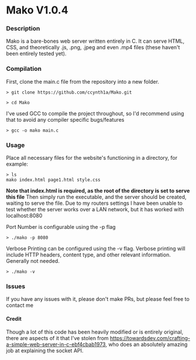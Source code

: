 # Mako V1.0.4

### Description
Mako is a bare-bones web server written entirely in C. It can serve HTML, CSS, and theoretically .js, .png, .jpeg and even .mp4 files (these haven't been entirely tested yet). 
### Compilation
First, clone the main.c file from the repository into a new folder.
```
> git clone https://github.com/ccynth1a/Mako.git

> cd Mako
```
I've used GCC to compile the project throughout, so I'd recommend using that to avoid any compiler specific bugs/features
```
> gcc -o mako main.c
```
### Usage
Place all necessary files for the website's functioning in a directory, for example:
```
> ls
mako index.html page1.html style.css
```
**Note that index.html is required, as the root of the directory is set to serve this file**
Then simply run the executable, and the server should be created, waiting to serve the file. Due to my routers settings I have been unable to test whether the server works over a LAN network, but it has worked with localhost:8080

Port Number is configurable using the -p flag
```
> ./mako -p 8080
```

Verbose Printing can be configured using the -v flag. Verbose printing will include HTTP headers, content type, and other relevant information. Generally not needed.
```
> ./mako -v
```
### Issues
If you have any issues with it, please don't make PRs, but please feel free to contact me

#### Credit
Though a lot of this code has been heavily modified or is entirely original, there are aspects of it that I've stolen from https://towardsdev.com/crafting-a-simple-web-server-in-c-ebf4cbab1973, who does an absolutely amazing job at explaining the socket API. 
